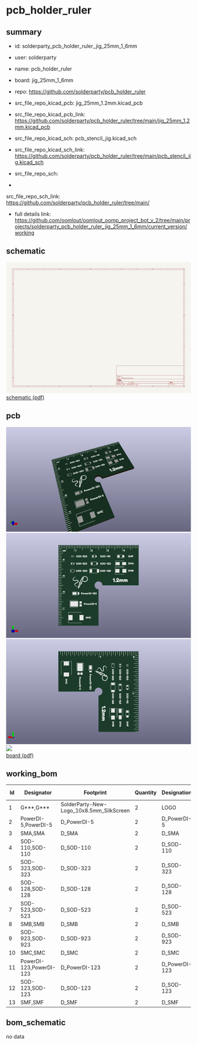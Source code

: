 # pcb_holder_ruler
 
## summary 
* id: solderparty_pcb_holder_ruler_jig_25mm_1_6mm
* user: solderparty
* name: pcb_holder_ruler
* board: jig_25mm_1_6mm
* repo: https://github.com/solderparty/pcb_holder_ruler
* src_file_repo_kicad_pcb: jig_25mm_1.2mm.kicad_pcb
* src_file_repo_kicad_pcb_link: https://github.com/solderparty/pcb_holder_ruler/tree/main/jig_25mm_1.2mm.kicad_pcb
* src_file_repo_kicad_sch: pcb_stencil_jig.kicad_sch
* src_file_repo_kicad_sch_link: https://github.com/solderparty/pcb_holder_ruler/tree/main/pcb_stencil_jig.kicad_sch

* src_file_repo_sch: 
*
 src_file_repo_sch_link: https://github.com/solderparty/pcb_holder_ruler/tree/main/
* full details link: https://github.com/oomlout/oomlout_oomp_project_bot_v_2/tree/main/projects/solderparty_pcb_holder_ruler_jig_25mm_1_6mm/current_version/working  

## schematic  
![](working_schematic_600.png)  
[schematic (pdf)](working_schematic.pdf)  

## pcb  
![](working_3d_600.png) 
![](working_3d_front_600.png)  
![](working_3d_back_600.png)  
![](working_600.png)  
[board (pdf)](working.pdf)  

## working_bom
| Id | Designator | Footprint | Quantity | Designation | Supplier and ref |  | None | 
| --- | --- | --- | --- | --- | --- | --- | --- | 
| 1 | G***,G*** | SolderParty-New-Logo_10x8.5mm_SilkScreen | 2 | LOGO |  |  | [''] | 
| 2 | PowerDI-5,PowerDI-5 | D_PowerDI-5 | 2 | D_PowerDI-5 |  |  | [''] | 
| 3 | SMA,SMA | D_SMA | 2 | D_SMA |  |  | [''] | 
| 4 | SOD-110,SOD-110 | D_SOD-110 | 2 | D_SOD-110 |  |  | [''] | 
| 5 | SOD-323,SOD-323 | D_SOD-323 | 2 | D_SOD-323 |  |  | [''] | 
| 6 | SOD-128,SOD-128 | D_SOD-128 | 2 | D_SOD-128 |  |  | [''] | 
| 7 | SOD-523,SOD-523 | D_SOD-523 | 2 | D_SOD-523 |  |  | [''] | 
| 8 | SMB,SMB | D_SMB | 2 | D_SMB |  |  | [''] | 
| 9 | SOD-923,SOD-923 | D_SOD-923 | 2 | D_SOD-923 |  |  | [''] | 
| 10 | SMC,SMC | D_SMC | 2 | D_SMC |  |  | [''] | 
| 11 | PowerDI-123,PowerDI-123 | D_PowerDI-123 | 2 | D_PowerDI-123 |  |  | [''] | 
| 12 | SOD-123,SOD-123 | D_SOD-123 | 2 | D_SOD-123 |  |  | [''] | 
| 13 | SMF,SMF | D_SMF | 2 | D_SMF |  |  | [''] | 


## bom_schematic
no data


